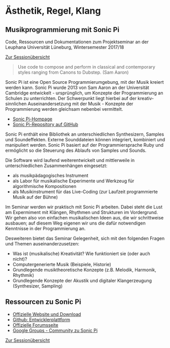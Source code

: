 # Ästhetik, Regel, Klang
## Musikprogrammierung mit Sonic Pi

Code, Ressourcen und Dokumentationen zum Projektseminar an der Leuphana Universität Lüneburg, Wintersemester 2017/18

[Zur Sessionübersicht](https://github.com/mbutz/sonicpi-leuphana-ws1718/blob/master/session-overview.md)

> Use code to compose and perform in classical and contemporary styles ranging from Canons to Dubstep. 
> (Sam Aaron)

Sonic Pi ist eine Open Source Programmierumgebung, mit der Musik kreiert werden kann. Sonic Pi wurde 2013 von Sam Aaron an der Universität Cambridge entwickelt - ursprünglich, um Konzepte der Programmierung an Schulen zu unterrichten. Der Schwerpunkt liegt hierbei auf der kreativ-sinnlichen Auseinandersetzung mit der Musik - Konzepte der Programmierung werden gleichsam nebenbei vermittelt.

* [Sonic Pi-Hompage](http://www.sonic-pi.net)
* [Sonic Pi-Repository auf GitHub](https://github.com/samaaron/sonic-pi)

Sonic Pi enthält eine Bibliothek an unterschiedlichen Synthesizern, Samples und Soundeffekten. Externe Sounddateien können integriert, kombiniert und manipuliert werden. Sonic Pi basiert auf der Programmiersprache Ruby und ermöglicht so die Steuerung des Ablaufs von Samples und Sounds.

Die Software wird laufend weiterentwickelt und mittlerweile in unterschiedlichen Zusammenhängen eingesetzt:

* als musikpädagogisches Instrument
* als Labor für musikalische Experimente und Werkzeug für algorithmische Kompositionen
* als Musikinstrument für das Live-Coding (zur Laufzeit programmierte Musik auf der Bühne)

Im Seminar werden wir praktisch mit Sonic Pi arbeiten. Dabei steht die Lust am Expermiment mit Klängen, Rhythmen und Strukturen im Vordergrund. Wir gehen also von einfachen musikalischen Ideen aus, die wir schrittweise ausbauen; auf diesem Weg eigenen wir uns die dafür notwendigen Kenntnisse in der Programmierung an.

Desweiteren bietet das Seminar Gelegenheit, sich mit den folgenden Fragen und Themen auseinanderzusetzen:

* Was ist (musikalische) Kreativität? Wie funktioniert sie (oder auch nicht)?
* Computergenerierte Musik (Beispiele, Historie)
* Grundlegende musiktheoretische Konzepte (z.B. Melodik, Harmonik, Rhythmik)
* Grundlegende Konzepte der Akustik und digitaler Klangerzeugung (Synthesizer, Sampling)

## Ressourcen zu Sonic Pi

* [Offizielle Website und Download](http://sonic-pi.net/)
* [Github: Entwicklerplattform](https://github.com/samaaron/sonic-pi)
* [Offizielle Forumsseite](https://in-thread.sonic-pi.net)
* [Google Groups - Community zu Sonic Pi](https://groups.google.com/forum/#!forum/sonic-pi)

[Zur Sessionübersicht](https://github.com/mbutz/sonicpi-leuphana-ws1718/blob/master/session-overview.md)
